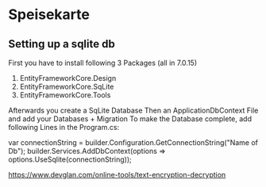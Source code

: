 # Speisekarte

## Setting up a sqlite db

First you have to install following 3 Packages (all in 7.0.15)

1. EntityFrameworkCore.Design
2. EntityFrameworkCore.SqLite
3. EntityFrameworkCore.Tools
   
Afterwards you create a SqLite Database Then an ApplicationDbContext File and add your Databases + Migration To make the Database complete, add following Lines in the Program.cs:

var connectionString = builder.Configuration.GetConnectionString("Name of Db"); 
builder.Services.AddDbContext(options => options.UseSqlite(connectionString));

https://www.devglan.com/online-tools/text-encryption-decryption
